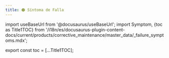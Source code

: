 ```yaml
---
title: 🟠 Síntoma de Falla
---
```


import useBaseUrl from '@docusaurus/useBaseUrl'; 
import Symptom, {toc as Title1TOC} from '/i18n/es/docusaurus-plugin-content-docs/current/products/corrective_maintenance/master_data/_failure_symptoms.mdx'; 

<Symptom/>


export const toc = [...Title1TOC];